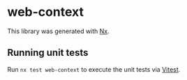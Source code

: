 # web-context

This library was generated with [Nx](https://nx.dev).

## Running unit tests

Run `nx test web-context` to execute the unit tests via [Vitest](https://vitest.dev/).
